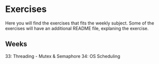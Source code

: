 # Exercises
Here you will find the exercises that fits the weekly subject. Some of the exercises will have an additional README file, explaning the exercise.


## Weeks
33: Threading - Mutex & Semaphore
34: OS Scheduling